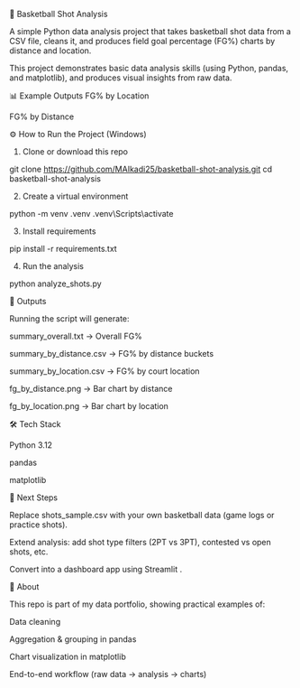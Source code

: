 🏀 Basketball Shot Analysis

A simple Python data analysis project that takes basketball shot data from a CSV file, cleans it, and produces field goal percentage (FG%) charts by distance and location.

This project demonstrates basic data analysis skills (using Python, pandas, and matplotlib), and produces visual insights from raw data.

📊 Example Outputs
FG% by Location

FG% by Distance

⚙️ How to Run the Project (Windows)

1. Clone or download this repo

git clone https://github.com/MAIkadi25/basketball-shot-analysis.git
cd basketball-shot-analysis


2. Create a virtual environment

python -m venv .venv
.venv\Scripts\activate


3. Install requirements

pip install -r requirements.txt


4. Run the analysis

python analyze_shots.py

📂 Outputs

Running the script will generate:

summary_overall.txt → Overall FG%

summary_by_distance.csv → FG% by distance buckets

summary_by_location.csv → FG% by court location

fg_by_distance.png → Bar chart by distance

fg_by_location.png → Bar chart by location

🛠️ Tech Stack

Python 3.12

pandas

matplotlib

🚀 Next Steps

Replace shots_sample.csv with your own basketball data (game logs or practice shots).

Extend analysis: add shot type filters (2PT vs 3PT), contested vs open shots, etc.

Convert into a dashboard app using Streamlit
.

📌 About

This repo is part of my data portfolio, showing practical examples of:

Data cleaning

Aggregation & grouping in pandas

Chart visualization in matplotlib

End-to-end workflow (raw data → analysis → charts)

